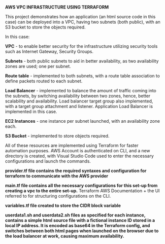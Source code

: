 **AWS VPC INFRASTRUCTURE USING TERRAFORM**

This project demonstrates how an application (an html source code in this case) can be deployed into a VPC, having two subnets (both public), with an S3 bucket to store the objects required.

In this case:

**VPC** - to enable better security for the infrastructure utilizing security tools such as Internet Gateway, Security Groups.

**Subnets** - both public subnets to aid in better availability, as two availability zones are used; one per subnet.

**Route table** - implemented to both subnets, with a route table association to define packets routed to each subnet.

**Load Balancer** - implemented to balance the amount of traffic coming into the subnets, by switching availability between two zones, hence, better scalability and availability. Load balancer target group also implemented, with a target group attachment and listener. Application Load Balancer is implemented in this case.

**EC2 Instances** - one instance per subnet launched, with an availability zone each.

**S3 Bucket** - implemented to store objects required.

All of these resources are implemented using Terraform for faster automation purposes.
AWS Account is authenticated on CLI, and a new directory is created, with Visual Studio Code used to enter the necessary configurations and launch the commands.

**provider.tf file contains the required syntaxes and configuration for terraform to communicate with the AWS provider**

**main.tf file contains all the necessary configurations for this set-up from creating a vpc to the entire set-up.**
Terraform AWS Documentation + the UI referred to for structuring configurations on the CLI.

**variables.tf file created to store the CIDR block variable**

**userdata1.sh and userdata2.sh files as specified for each instance, contains a simple html source file with a fictional instance ID stored in a local IP address. It is encoded as base64 in the Terraform config, and switches between both html pages when launched on the browser due to the load balancer at work, causing maximum availability.**
